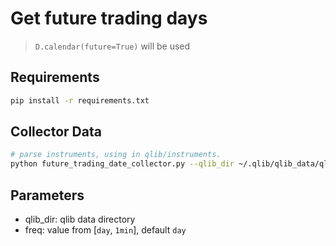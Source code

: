 # Get future trading days

> `D.calendar(future=True)` will be used

## Requirements

```bash
pip install -r requirements.txt
```

## Collector Data

```bash
# parse instruments, using in qlib/instruments.
python future_trading_date_collector.py --qlib_dir ~/.qlib/qlib_data/qlib_cn_1d --freq day
```

## Parameters

- qlib_dir: qlib data directory
- freq: value from [`day`, `1min`], default `day`




